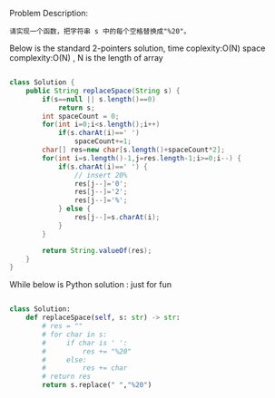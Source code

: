 Problem Description:

```
请实现一个函数，把字符串 s 中的每个空格替换成"%20"。
```

Below is the standard 2-pointers solution,
time coplexity:O(N)
space complexity:O(N) , N is the length of array

```java

class Solution {
    public String replaceSpace(String s) {
        if(s==null || s.length()==0)
            return s;
        int spaceCount = 0;
        for(int i=0;i<s.length();i++)
            if(s.charAt(i)==' ')
                spaceCount+=1;
        char[] res=new char[s.length()+spaceCount*2];
        for(int i=s.length()-1,j=res.length-1;i>=0;i--) {
            if(s.charAt(i)==' ') {
                // insert 20%
                res[j--]='0';
                res[j--]='2';
                res[j--]='%';
            } else {
                res[j--]=s.charAt(i);
            }
        }

        return String.valueOf(res);
    }
}

```

While below is Python solution : just for fun

```python

class Solution:
    def replaceSpace(self, s: str) -> str:
        # res = ""
        # for char in s:
        #     if char is ' ':
        #         res += "%20"
        #     else:
        #         res += char
        # return res
        return s.replace(" ","%20")
```